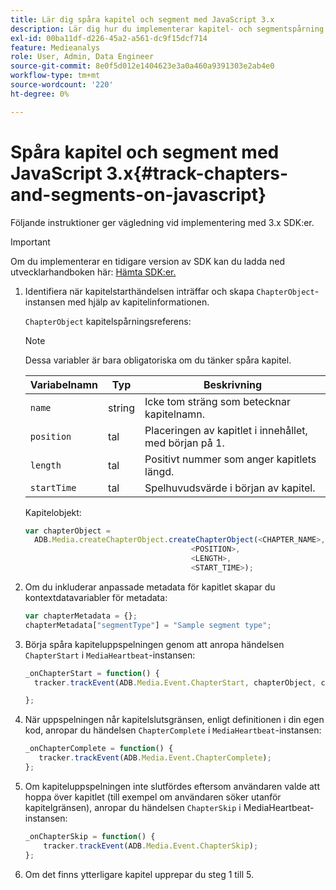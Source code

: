 ```yaml
---
title: Lär dig spåra kapitel och segment med JavaScript 3.x
description: Lär dig hur du implementerar kapitel- och segmentspårning med Media SDK i webbläsarappar (JS).
exl-id: 00ba11df-d226-45a2-a561-dc9f15dcf714
feature: Medieanalys
role: User, Admin, Data Engineer
source-git-commit: 8e0f5d012e1404623e3a0a460a9391303e2ab4e0
workflow-type: tm+mt
source-wordcount: '220'
ht-degree: 0%

---
```


# Spåra kapitel och segment med JavaScript 3.x{#track-chapters-and-segments-on-javascript}

Följande instruktioner ger vägledning vid implementering med 3.x SDK:er.

>[!IMPORTANT]
>
> Om du implementerar en tidigare version av SDK kan du ladda ned utvecklarhandboken här: [Hämta SDK:er.](/help/sdk-implement/download-sdks.md)

1. Identifiera när kapitelstarthändelsen inträffar och skapa `ChapterObject`-instansen med hjälp av kapitelinformationen.

   `ChapterObject` kapitelspårningsreferens:

   >[!NOTE]
   >
   >Dessa variabler är bara obligatoriska om du tänker spåra kapitel.

   | Variabelnamn | Typ | Beskrivning |
   | --- | --- | --- |
   | `name` | string | Icke tom sträng som betecknar kapitelnamn. |
   | `position` | tal | Placeringen av kapitlet i innehållet, med början på 1. |
   | `length` | tal | Positivt nummer som anger kapitlets längd. |
   | `startTime` | tal | Spelhuvudsvärde i början av kapitel. |

   Kapitelobjekt:

   ```js
   var chapterObject =
     ADB.Media.createChapterObject.createChapterObject(<CHAPTER_NAME>,
                                        <POSITION>,
                                        <LENGTH>,
                                        <START_TIME>);
   ```

1. Om du inkluderar anpassade metadata för kapitlet skapar du kontextdatavariabler för metadata:

   ```js
   var chapterMetadata = {};
   chapterMetadata["segmentType"] = "Sample segment type";
   ```

1. Börja spåra kapiteluppspelningen genom att anropa händelsen `ChapterStart` i `MediaHeartbeat`-instansen:

   ```js
   _onChapterStart = function() {
     tracker.trackEvent(ADB.Media.Event.ChapterStart, chapterObject, chapterMetadata);
   
   };
   ```

1. När uppspelningen når kapitelslutsgränsen, enligt definitionen i din egen kod, anropar du händelsen `ChapterComplete` i `MediaHeartbeat`-instansen:

   ```js
   _onChapterComplete = function() {
      tracker.trackEvent(ADB.Media.Event.ChapterComplete);
   };
   ```

1. Om kapiteluppspelningen inte slutfördes eftersom användaren valde att hoppa över kapitlet (till exempel om användaren söker utanför kapitelgränsen), anropar du händelsen `ChapterSkip` i MediaHeartbeat-instansen:

   ```js
   _onChapterSkip = function() {
       tracker.trackEvent(ADB.Media.Event.ChapterSkip);
   };
   ```

1. Om det finns ytterligare kapitel upprepar du steg 1 till 5.
